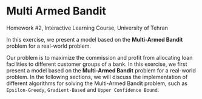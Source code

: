 # Multi Armed Bandit

Homework #2, Interactive Learning Course, University of Tehran

In this exercise, we present a model based on the **Multi-Armed Bandit** problem for a real-world problem.

Our problem is to maximize the commission and profit from allocating loan facilities to different customer groups of a bank.
In this exercise, we first present a model based on the **Multi-Armed Bandit** problem for a real-world problem.
In the following sections, we will discuss the implementation of different algorithms for solving the Multi-Armed Bandit problem, such as `Epsilon-Greedy`, `Gradient-Based` and `Upper Confidence Bound`.
